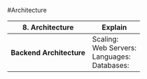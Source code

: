#Architecture
<br/>
<table><thread><tr>
    <th>8. Architecture </th>
    <th> Explain</th>
  </tr></thread><tbody>

<tr><th>  Backend Architecture </th>
  <td>
      Scaling: <br/>
      Web Servers: <br/>
      Languages: <br/>
      Databases: <br/>
  </td>
</tr>


</tbody></table>
